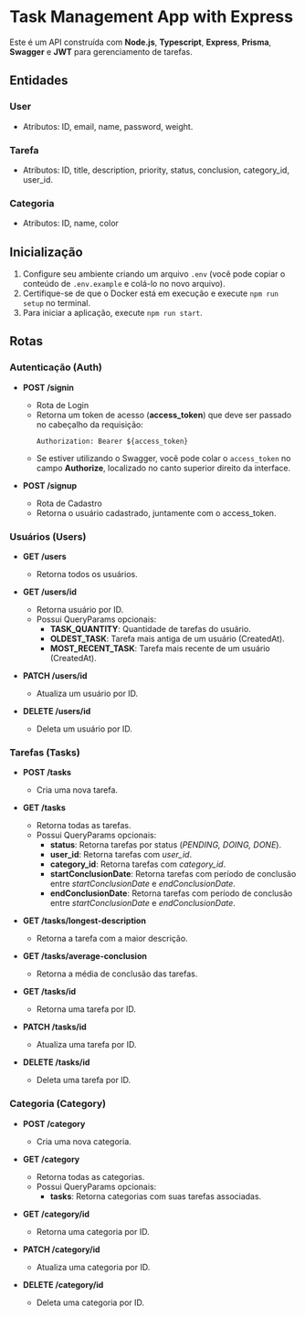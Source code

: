 # Task Management App with Express

Este é um API construída com **Node.js**, **Typescript**, **Express**, **Prisma**, **Swagger** e **JWT** para gerenciamento de tarefas.

## Entidades

### User

- Atributos: ID, email, name, password, weight.

### Tarefa

- Atributos: ID, title, description, priority, status, conclusion, category_id, user_id.

### Categoria

- Atributos: ID, name, color

## Inicialização

1. Configure seu ambiente criando um arquivo `.env` (você pode copiar o conteúdo de `.env.example` e colá-lo no novo arquivo).
2. Certifique-se de que o Docker está em execução e execute `npm run setup` no terminal.
3. Para iniciar a aplicação, execute `npm run start`.

## Rotas

### Autenticação (Auth)

- **POST /signin**

  - Rota de Login
  - Retorna um token de acesso (**access_token**) que deve ser passado no cabeçalho da requisição:
    ```
    Authorization: Bearer ${access_token}
    ```
  - Se estiver utilizando o Swagger, você pode colar o `access_token` no campo **Authorize**, localizado no canto superior direito da interface.

- **POST /signup**
  - Rota de Cadastro
  - Retorna o usuário cadastrado, juntamente com o access_token.

### Usuários (Users)

- **GET /users**

  - Retorna todos os usuários.

- **GET /users/id**

  - Retorna usuário por ID.
  - Possui QueryParams opcionais:
    - **TASK_QUANTITY**: Quantidade de tarefas do usuário.
    - **OLDEST_TASK**: Tarefa mais antiga de um usuário (CreatedAt).
    - **MOST_RECENT_TASK**: Tarefa mais recente de um usuário (CreatedAt).

- **PATCH /users/id**

  - Atualiza um usuário por ID.

- **DELETE /users/id**
  - Deleta um usuário por ID.

### Tarefas (Tasks)

- **POST /tasks**

  - Cria uma nova tarefa.

- **GET /tasks**

  - Retorna todas as tarefas.
  - Possui QueryParams opcionais:
    - **status**: Retorna tarefas por status (_PENDING, DOING, DONE_).
    - **user_id**: Retorna tarefas com _user_id_.
    - **category_id**: Retorna tarefas com _category_id_.
    - **startConclusionDate**: Retorna tarefas com período de conclusão entre _startConclusionDate_ e _endConclusionDate_.
    - **endConclusionDate**: Retorna tarefas com período de conclusão entre _startConclusionDate_ e _endConclusionDate_.

- **GET /tasks/longest-description**

  - Retorna a tarefa com a maior descrição.

- **GET /tasks/average-conclusion**

  - Retorna a média de conclusão das tarefas.

- **GET /tasks/id**

  - Retorna uma tarefa por ID.

- **PATCH /tasks/id**

  - Atualiza uma tarefa por ID.

- **DELETE /tasks/id**
  - Deleta uma tarefa por ID.

### Categoria (Category)

- **POST /category**

  - Cria uma nova categoria.

- **GET /category**

  - Retorna todas as categorias.
  - Possui QueryParams opcionais:
    - **tasks**: Retorna categorias com suas tarefas associadas.

- **GET /category/id**

  - Retorna uma categoria por ID.

- **PATCH /category/id**

  - Atualiza uma categoria por ID.

- **DELETE /category/id**
  - Deleta uma categoria por ID.
